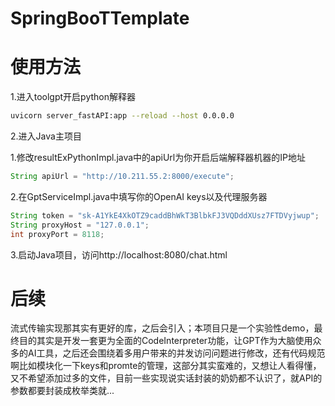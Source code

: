 # SpringBooTTemplate


# 使用方法

1.进入toolgpt开启python解释器

```bash
uvicorn server_fastAPI:app --reload --host 0.0.0.0
```

2.进入Java主项目

1.修改resultExPythonImpl.java中的apiUrl为你开启后端解释器机器的IP地址

```java
String apiUrl = "http://10.211.55.2:8000/execute";
```

2.在GptServiceImpl.java中填写你的OpenAI keys以及代理服务器

```java
String token = "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";
String proxyHost = "127.0.0.1";
int proxyPort = 8118;
```

3.启动Java项目，访问http://localhost:8080/chat.html



# 后续

流式传输实现那其实有更好的库，之后会引入；本项目只是一个实验性demo，最终目的其实是开发一套更为全面的CodeInterpreter功能，让GPT作为大脑使用众多的AI工具，之后还会围绕着多用户带来的并发访问问题进行修改，还有代码规范啊比如模块化一下keys和promte的管理，这部分其实蛮难的，又想让人看得懂，又不希望添加过多的文件，目前一些实现说实话封装的奶奶都不认识了，就API的参数都要封装成枚举类就...

